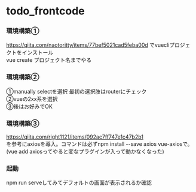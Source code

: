 # todo_frontcode
### 環境構築①
https://qiita.com/naotoritty/items/77bef5021cad5feba00d
でvuecliプロジェクトをインストール  
vue create プロジェクト名までやる  

### 環境構築②
①manually selectを選択 最初の選択肢はrouterにチェック  
②vueの2xx系を選択  
③後はお好みでOK  

### 環境構築③
https://qiita.com/right1121/items/092ac7ff747e1c47b2b1  
を参考にaxiosを導入。コマンドは必ずnpm install --save axios vue-axiosで。  
(vue add axiosってやると変なプラグインが入って動かなくなった)
### 起動
npm run serveしてみてデフォルトの画面が表示されるか確認  

